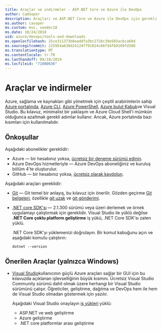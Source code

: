 ```yaml
---
title: Araçlar ve indirmeler - ASP.NET Core ve Azure ile DevOps
author: CamSoper
description: Araçları ve ASP.NET Core ve Azure ile DevOps için gerekli yüklemeler.
ms.author: casoper
ms.custom: mvc, seodec18
ms.date: 10/24/2018
uid: azure/devops/tools-and-downloads
ms.openlocfilehash: 25ce311373b0aaddfa3bc2728c39e503acbca69d
ms.sourcegitcommit: 215954a638d24124f791024c66fd4fb9109fd380
ms.translationtype: MT
ms.contentlocale: tr-TR
ms.lasthandoff: 09/18/2019
ms.locfileid: "71080636"
---
```

# <a name="tools-and-downloads"></a>Araçlar ve indirmeler

Azure, sağlama ve kaynakları gibi yönetmek için çeşitli arabirimlerin sahip [Azure portalında](https://portal.azure.com), [Azure CLI](/cli/azure/), [Azure PowerShell](/powershell/azure/overview), [Azure bulut Kabuk](https://shell.azure.com/bash)ve Visual Studio. Bu kılavuz, minimalist bir yaklaşım ve Azure Cloud Shell'i mümkün olduğunca azaltmak gerekli adımlar kullanır. Ancak, Azure portalında bazı kısımları için kullanılmalıdır.

## <a name="prerequisites"></a>Önkoşullar

Aşağıdaki abonelikler gereklidir:

* Azure &mdash; bir hesabınız yoksa, [ücretsiz bir deneme sürümü edinin](https://azure.microsoft.com/free/).
* Azure DevOps hizmetleriyle &mdash; Azure DevOps aboneliğiniz ve kuruluş bölüm 4'te oluşturulur.
* GitHub &mdash; bir hesabınız yoksa, [ücretsiz olarak kaydolun](https://github.com/join).

Aşağıdaki araçları gereklidir:

* [Git](https://git-scm.com/downloads) &mdash; Git temel bir anlayış, bu kılavuz için önerilir. Gözden geçirme [Git belgeleri](https://git-scm.com/doc), özellikle [git uzak](https://git-scm.com/docs/git-remote) ve [git gönderimi](https://git-scm.com/docs/git-push).
* [.NET core SDK'sı](https://www.microsoft.com/net/download/) &mdash; 2.1.300 sürümü veya üzeri derlemek ve örnek uygulamayı çalıştırmak için gereklidir. Visual Studio ile yüklü değilse **.NET Core çoklu platform geliştirme** iş yükü, .NET Core SDK'sı zaten yüklü.

    .NET Core SDK'yı yüklemenizi doğrulayın. Bir komut kabuğunu açın ve aşağıdaki komutu çalıştırın:

    ```dotnetcli
    dotnet --version
    ```

## <a name="recommended-tools-windows-only"></a>Önerilen Araçlar (yalnızca Windows)

* [Visual Studio](https://visualstudio.microsoft.com)kullanıcının güçlü Azure araçları sağlar bir GUI için bu kılavuzda açıklanan işlevselliğinin büyük kısmını. Ücretsiz Visual Studio Community sürümü dahil olmak üzere herhangi bir Visual Studio sürümünü çalışır. Öğreticiler, geliştirme, dağıtma ve DevOps hem ile hem de Visual Studio olmadan göstermek için yazılır.

  Aşağıdaki Visual Studio onaylayın [iş yükleri](/visualstudio/install/modify-visual-studio) yüklü:

  * ASP.NET ve web geliştirme
  * Azure geliştirme
  * .NET core platformlar arası geliştirme
